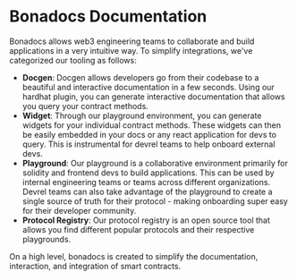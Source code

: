 # Bonadocs Documentation

Bonadocs allows web3 engineering teams to collaborate and build applications in a very intuitive way. To simplify integrations, we've categorized our tooling as follows:

* **Docgen**: Docgen allows developers go from their codebase to a beautiful and interactive documentation in a few seconds. Using our hardhat plugin, you can generate interactive documentation that allows you query your contract methods.
* **Widget**: Through our playground environment, you can generate widgets for your individual contract methods. These widgets can then be easily embedded in your docs or any react application for devs to query. This is instrumental for devrel teams to help onboard external devs.
* **Playground**: Our playground is a collaborative environment primarily for solidity and frontend devs to build applications. This can be used by internal engineering teams or teams across different organizations. Devrel teams can also take advantage of the playground to create a single source of truth for their protocol - making onboarding super easy for their developer community.
* **Protocol Registry**: Our protocol registry is an open source tool that allows you find different popular protocols and their respective playgrounds.

On a high level, bonadocs is created to simplify the documentation, interaction, and integration of smart contracts.


